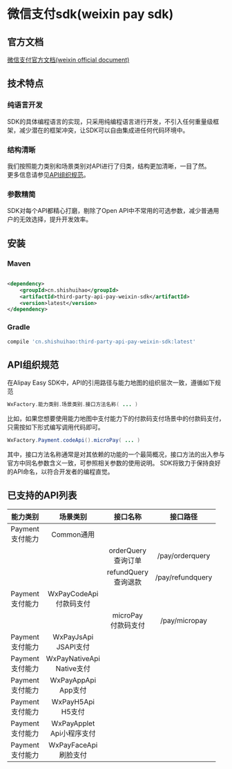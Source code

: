 # 微信支付sdk(weixin pay sdk)

## 官方文档

[微信支付官方文档(weixin official document)](https://pay.weixin.qq.com/wiki/doc/api/index.html)

## 技术特点

### 纯语言开发

SDK的具体编程语言的实现，只采用纯编程语言进行开发，不引入任何重量级框架，减少潜在的框架冲突，让SDK可以自由集成进任何代码环境中。

### 结构清晰

我们按照能力类别和场景类别对API进行了归类，结构更加清晰，一目了然。<br>
更多信息请参见<a href="#API组织规范">API组织规范</a>。

### 参数精简

SDK对每个API都精心打磨，剔除了Open API中不常用的可选参数，减少普通用户的无效选择，提升开发效率。

## 安装

### Maven

```xml

<dependency>
    <groupId>cn.shishuihao</groupId>
    <artifactId>third-party-api-pay-weixin-sdk</artifactId>
    <version>latest</version>
</dependency>
```

### Gradle

```groovy
compile 'cn.shishuihao:third-party-api-pay-weixin-sdk:latest'
```

## API组织规范

在Alipay Easy SDK中，API的引用路径与能力地图的组织层次一致，遵循如下规范

```java
WxFactory.能力类别.场景类别.接口方法名称( ... )
```

比如，如果您想要使用能力地图中支付能力下的付款码支付场景中的付款码支付，只需按如下形式编写调用代码即可。

```java
WxFactory.Payment.codeApi().microPay( ... )
```

其中，接口方法名称通常是对其依赖的功能的一个最简概况，接口方法的出入参与官方中同名参数含义一致，可参照相关参数的使用说明。
SDK将致力于保持良好的API命名，以符合开发者的编程直觉。

## 已支持的API列表

|       能力类别       |             场景类别            |         接口名称         |       接口路径       |
| :--------------: | :-------------------------: | :------------------: | :--------------: |
| Payment</br>支付能力 |           Common通用          |                      |                  |
|                  |                             |  orderQuery</br>查询订单 |  /pay/orderquery |
|                  |                             | refundQuery</br>查询退款 | /pay/refundquery |
| Payment</br>支付能力 |    WxPayCodeApi</br>付款码支付   |                      |                  |
|                  |                             |  microPay</br>付款码支付  |   /pay/micropay  |
| Payment</br>支付能力 |    WxPayJsApi</br>JSAPI支付   |                      |                  |
| Payment</br>支付能力 | WxPayNativeApi</br>Native支付 |                      |                  |
| Payment</br>支付能力 |    WxPayAppApi</br>App支付    |                      |                  |
| Payment</br>支付能力 |     WxPayH5Api</br>H5支付     |                      |                  |
| Payment</br>支付能力 |   WxPayApplet</br>Api小程序支付  |                      |                  |
| Payment</br>支付能力 |    WxPayFaceApi</br>刷脸支付    |                      |                  |

```

```
